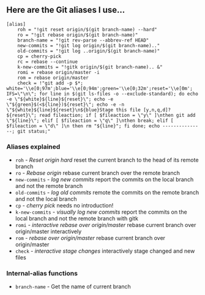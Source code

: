 ## Here are the Git aliases I use...

```
[alias]
    roh = "!git reset origin/$(git branch-name) --hard"
    ro = "!git rebase origin/$(git branch-name)"
    branch-name = "!git rev-parse --abbrev-ref HEAD"
    new-commits = "!git log origin/$(git branch-name).."
    old-commits = "!git log ..origin/$(git branch-name)"
    cp = cherry-pick
    rc = rebase --continue
    k-new-commits = "!gitk origin/$(git branch-name).. &"
    romi = rebase origin/master -i
    rom = rebase origin/master
    check = !"git add -p $*; white='\\e[0;97m';blue='\\e[0;94m';green='\\e[0;32m';reset='\\e[0m'; IFS=\"\n\"; for line in $(git ls-files -o --exclude-standard); do echo -e \"${white}${line}${reset}\"; echo -e \"${green}$(<${line})${reset}\"; echo -e -n \"${white}${line}${reset}\n${blue}Stage this file [y,n,q,d]? ${reset}\"; read fileaction; if [ $fileaction = \"y\" ]\nthen git add \"${line}\"; elif [ $fileaction = \"q\" ]\nthen break; elif [ $fileaction = \"d\" ]\n then rm "${line}"; fi done; echo ---------------; git status;"
```

### Aliases explained
- `roh` - _Reset origin hard_ reset the current branch to the head of its remote branch
- `ro` - _Rebase origin_ rebase current branch over the remote branch
- `new-commits` - _log new commits_ report the commits on the local branch and not the remote branch
- `old-commits` - _log old commits_ remote the commits on the remote branch and not the local branch
- `cp` - _cherry pick_ needs no introduction!
- `k-new-commits` - _visually log new commits_ report the commits on the local branch and not the remote branch with gitk
- `romi` - _interactive rebase over origin/master_ rebase current branch over origin/master interactively
- `rom` - _rebase over origin/master_ rebase current branch over origin/master
- `check` - _interactive stage changes_ interactively stage changed and new files

### Internal-alias functions
- `branch-name` - Get the name of current branch
